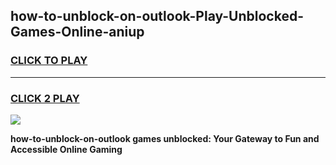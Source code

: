 
## how-to-unblock-on-outlook-Play-Unblocked-Games-Online-aniup
<h3>
<a href="https://premium76.site?title=how-to-unblock-on-outlook&ref=25A">CLICK TO PLAY</a></h3>
<hr>

<h3>
<a href="https://premium76.site?title=how-to-unblock-on-outlook&ref=25A">CLICK 2 PLAY</a>
  
</h3>

<a href="https://premium76.site?title=how-to-unblock-on-outlook&ref=25A"><img src="https://clearcache.store/games.png"></a>


**how-to-unblock-on-outlook games unblocked: Your Gateway to Fun and Accessible Online Gaming**

